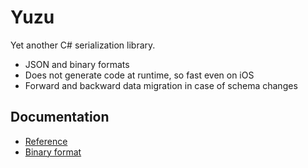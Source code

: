 # Yuzu

Yet another C# serialization library.

* JSON and binary formats
* Does not generate code at runtime, so fast even on iOS
* Forward and backward data migration in case of schema changes

## Documentation

* [Reference](Yuzu/docs/reference.md)
* [Binary format](Yuzu/docs/binary.md)

